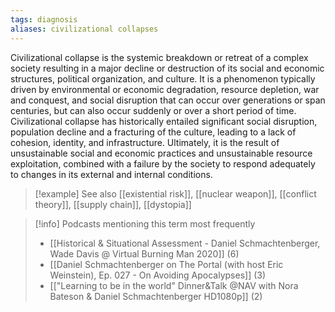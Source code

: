 ```yaml
---
tags: diagnosis
aliases: civilizational collapses
---
```


Civilizational collapse is the systemic breakdown or retreat of a complex society resulting in a major decline or destruction of its social and economic structures, political organization, and culture. It is a phenomenon typically driven by environmental or economic degradation, resource depletion, war and conquest, and social disruption that can occur over generations or span centuries, but can also occur suddenly or over a short period of time. Civilizational collapse has historically entailed significant social disruption, population decline and a fracturing of the culture, leading to a lack of cohesion, identity, and infrastructure. Ultimately, it is the result of unsustainable social and economic practices and unsustainable resource exploitation, combined with a failure by the society to respond adequately to changes in its external and internal conditions.

> [!example] See also
> [[existential risk]], [[nuclear weapon]], [[conflict theory]], [[supply chain]], [[dystopia]]

> [!info] Podcasts mentioning this term most frequently
> * [[Historical & Situational Assessment - Daniel Schmachtenberger, Wade Davis @ Virtual Burning Man 2020]] (6)
> * [[Daniel Schmachtenberger on The Portal (with host Eric Weinstein), Ep. 027 - On Avoiding Apocalypses]] (3)
> * [["Learning to be in the world" Dinner&Talk @NAV with Nora Bateson & Daniel Schmachtenberger  HD1080p]] (2)